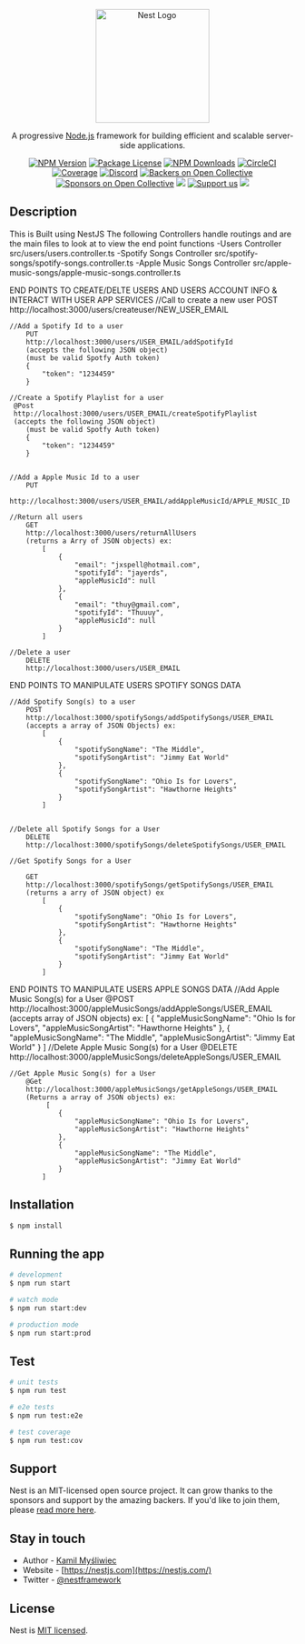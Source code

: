 <p align="center">
  <a href="http://nestjs.com/" target="blank"><img src="https://nestjs.com/img/logo-small.svg" width="200" alt="Nest Logo" /></a>
</p>

[circleci-image]: https://img.shields.io/circleci/build/github/nestjs/nest/master?token=abc123def456
[circleci-url]: https://circleci.com/gh/nestjs/nest

  <p align="center">A progressive <a href="http://nodejs.org" target="_blank">Node.js</a> framework for building efficient and scalable server-side applications.</p>
    <p align="center">
<a href="https://www.npmjs.com/~nestjscore" target="_blank"><img src="https://img.shields.io/npm/v/@nestjs/core.svg" alt="NPM Version" /></a>
<a href="https://www.npmjs.com/~nestjscore" target="_blank"><img src="https://img.shields.io/npm/l/@nestjs/core.svg" alt="Package License" /></a>
<a href="https://www.npmjs.com/~nestjscore" target="_blank"><img src="https://img.shields.io/npm/dm/@nestjs/common.svg" alt="NPM Downloads" /></a>
<a href="https://circleci.com/gh/nestjs/nest" target="_blank"><img src="https://img.shields.io/circleci/build/github/nestjs/nest/master" alt="CircleCI" /></a>
<a href="https://coveralls.io/github/nestjs/nest?branch=master" target="_blank"><img src="https://coveralls.io/repos/github/nestjs/nest/badge.svg?branch=master#9" alt="Coverage" /></a>
<a href="https://discord.gg/G7Qnnhy" target="_blank"><img src="https://img.shields.io/badge/discord-online-brightgreen.svg" alt="Discord"/></a>
<a href="https://opencollective.com/nest#backer" target="_blank"><img src="https://opencollective.com/nest/backers/badge.svg" alt="Backers on Open Collective" /></a>
<a href="https://opencollective.com/nest#sponsor" target="_blank"><img src="https://opencollective.com/nest/sponsors/badge.svg" alt="Sponsors on Open Collective" /></a>
  <a href="https://paypal.me/kamilmysliwiec" target="_blank"><img src="https://img.shields.io/badge/Donate-PayPal-ff3f59.svg"/></a>
    <a href="https://opencollective.com/nest#sponsor"  target="_blank"><img src="https://img.shields.io/badge/Support%20us-Open%20Collective-41B883.svg" alt="Support us"></a>
  <a href="https://twitter.com/nestframework" target="_blank"><img src="https://img.shields.io/twitter/follow/nestframework.svg?style=social&label=Follow"></a>
</p>
  <!--[![Backers on Open Collective](https://opencollective.com/nest/backers/badge.svg)](https://opencollective.com/nest#backer)
  [![Sponsors on Open Collective](https://opencollective.com/nest/sponsors/badge.svg)](https://opencollective.com/nest#sponsor)-->

## Description

This is Built using NestJS
The following Controllers handle routings and are the main files to look at to view the end point functions
    -Users Controller
        src/users/users.controller.ts
    -Spotify Songs Controller
        src/spotify-songs/spotify-songs.controller.ts
    -Apple Music Songs Controller
        src/apple-music-songs/apple-music-songs.controller.ts


END POINTS TO CREATE/DELTE USERS AND USERS ACCOUNT INFO & INTERACT WITH USER APP SERVICES
    //Call to create a new user
        POST
        http://localhost:3000/users/createuser/NEW_USER_EMAIL

    //Add a Spotify Id to a user
        PUT
        http://localhost:3000/users/USER_EMAIL/addSpotifyId
        (accepts the following JSON object)
        (must be valid Spotfy Auth token)
        {
            "token": "1234459"
        }
        
    //Create a Spotify Playlist for a user
     @Post
     http://localhost:3000/users/USER_EMAIL/createSpotifyPlaylist
     (accepts the following JSON object)
        (must be valid Spotfy Auth token)
        {
            "token": "1234459"
        }


    //Add a Apple Music Id to a user 
        PUT
        http://localhost:3000/users/USER_EMAIL/addAppleMusicId/APPLE_MUSIC_ID

    //Return all users
        GET
        http://localhost:3000/users/returnAllUsers
        (returns a Arry of JSON objects) ex:
            [
                {
                    "email": "jxspell@hotmail.com",
                    "spotifyId": "jayerds",
                    "appleMusicId": null
                },
                {
                    "email": "thuy@gmail.com",
                    "spotifyId": "Thuuuy",
                    "appleMusicId": null
                }
            ]

    //Delete a user
        DELETE
        http://localhost:3000/users/USER_EMAIL

END POINTS TO MANIPULATE USERS SPOTIFY SONGS DATA

    //Add Spotify Song(s) to a user
        POST
        http://localhost:3000/spotifySongs/addSpotifySongs/USER_EMAIL
        (accepts a array of JSON Objects) ex:
            [
                {
                    "spotifySongName": "The Middle",
                    "spotifySongArtist": "Jimmy Eat World"
                },
                {
                    "spotifySongName": "Ohio Is for Lovers",
                    "spotifySongArtist": "Hawthorne Heights"
                }
            ]

 
    //Delete all Spotify Songs for a User
        DELETE
        http://localhost:3000/spotifySongs/deleteSpotifySongs/USER_EMAIL

    //Get Spotify Songs for a User

        GET
        http://localhost:3000/spotifySongs/getSpotifySongs/USER_EMAIL
        (returns a arry of JSON object) ex
            [
                {
                    "spotifySongName": "Ohio Is for Lovers",
                    "spotifySongArtist": "Hawthorne Heights"
                },
                {
                    "spotifySongName": "The Middle",
                    "spotifySongArtist": "Jimmy Eat World"
                }
            ]


END POINTS TO MANIPULATE USERS APPLE SONGS DATA
    //Add Apple Music Song(s) for a User
        @POST
        http://localhost:3000/appleMusicSongs/addAppleSongs/USER_EMAIL
        (accepts array of JSON objects) ex:
            [
                {
                    "appleMusicSongName": "Ohio Is for Lovers",
                    "appleMusicSongArtist": "Hawthorne Heights"
                },
                {
                    "appleMusicSongName": "The Middle",
                    "appleMusicSongArtist": "Jimmy Eat World"
                }
            ]
    //Delete Apple Music Song(s) for a User
        @DELETE
        http://localhost:3000/appleMusicSongs/deleteAppleSongs/USER_EMAIL

    //Get Apple Music Song(s) for a User
        @Get
        http://localhost:3000/appleMusicSongs/getAppleSongs/USER_EMAIL
        (Returns a array of JSON objects) ex:
             [
                {
                    "appleMusicSongName": "Ohio Is for Lovers",
                    "appleMusicSongArtist": "Hawthorne Heights"
                },
                {
                    "appleMusicSongName": "The Middle",
                    "appleMusicSongArtist": "Jimmy Eat World"
                }
            ]









## Installation

```bash
$ npm install
```

## Running the app

```bash
# development
$ npm run start

# watch mode
$ npm run start:dev

# production mode
$ npm run start:prod
```

## Test

```bash
# unit tests
$ npm run test

# e2e tests
$ npm run test:e2e

# test coverage
$ npm run test:cov
```

## Support

Nest is an MIT-licensed open source project. It can grow thanks to the sponsors and support by the amazing backers. If you'd like to join them, please [read more here](https://docs.nestjs.com/support).

## Stay in touch

- Author - [Kamil Myśliwiec](https://kamilmysliwiec.com)
- Website - [https://nestjs.com](https://nestjs.com/)
- Twitter - [@nestframework](https://twitter.com/nestframework)

## License

Nest is [MIT licensed](LICENSE).
